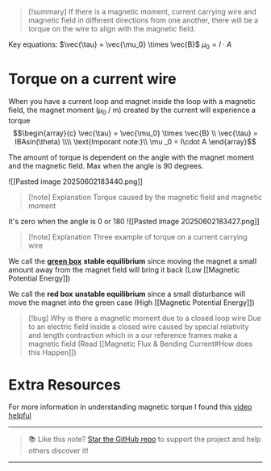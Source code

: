 
>[!summary]
If there is a magnetic moment, current carrying wire and magnetic field in different directions from one another, there will be a torque on the wire to align with the magnetic field.
>
Key equations:
$\vec{\tau} = \vec{\mu_0} \times \vec{B}$
$\mu _0 = I\cdot A$

# Torque on a current wire
When you have a current loop and magnet inside the loop with a magnetic field, the magnet moment  ($\mu _0$ / m) created by the current will experience a torque
$$\begin{array}{c} \vec{\tau} = \vec{\mu_0} \times \vec{B} \\
\vec{\tau} = IBAsin(\theta) \\\\ 
\text{Imporant note:}\\
\mu _0 = I\cdot A
\end{array}$$

The amount of torque is dependent on the angle with the magnet moment and the magnetic field. Max when the angle is 90 degrees.

![[Pasted image 20250602183440.png]]
>[!note] Explanation
Torque caused by the magnetic field and magnetic moment 


It's zero when the angle is 0 or 180
![[Pasted image 20250602183427.png]]
>[!note] Explanation
Three example of torque on a current carrying wire

We call the **<u>green box</u>** **stable equilibrium** since moving the magnet a small amount away from the magnet field will bring it back (Low [[Magnetic Potential Energy]])

We call the **red box** **unstable equilibrium** since a small disturbance will move the magnet into the green case (High [[Magnetic Potential Energy]])

>[!bug] Why is there a magnetic moment due to a closed loop wire
Due to an electric field inside a closed wire caused by special relativity and length contraction which in a our reference frames make a magnetic field (Read [[Magnetic Flux & Bending Current#How does this Happen]])

# Extra Resources
For more information in understanding magnetic torque I found this [video helpful](https://www.youtube.com/watch?v=hJxCLn4HNQ4&ab_channel=KhanAcademyIndia-English)


---

> 📚 Like this note? [Star the GitHub repo](https://github.com/rajeevphysics/Thinkbook) to support the project and help others discover it!

---
